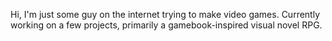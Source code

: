 Hi, I'm just some guy on the internet trying to make video games. Currently working on a few projects, primarily a gamebook-inspired visual novel RPG.
